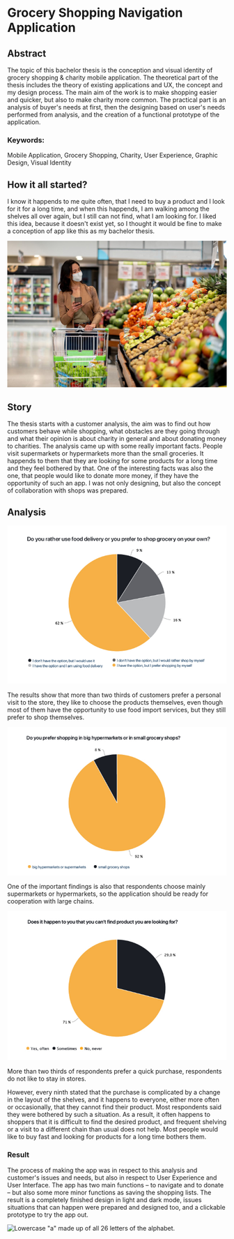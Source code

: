 <!-- Add an *optional* hero image to provide visual context. -->

# Grocery Shopping Navigation Application

## Abstract
The topic of this bachelor thesis is the conception and visual identity of grocery shopping & charity mobile application. The theoretical part of the thesis includes the theory of existing applications and UX, the concept and my design process. The main aim of the work is to make shopping easier and quicker, but also to make charity more common. The practical part is an analysis of buyer's needs at first, then the designing based on user's needs performed from analysis, and the creation of a functional prototype of the application. 

### Keywords: 
Mobile Application, Grocery Shopping, Charity, User Experience, Graphic Design, Visual Identity

## How it all started?
I know it happends to me quite often, that I need to buy a product and I look for it for a long time, and when this happends, I am walking among the shelves all over again, but I still can not find, what I am looking for. I liked this idea, because it doesn't exist yet, so I thought it would be fine to make a conception of app like this as my bachelor thesis.

![Woman standing in front of a shelf and holding a smartphone.](Shopping.jpg)

## Story
The thesis starts with a customer analysis, the aim was to find out how customers behave while shopping, what obstacles are they going through and what their opinion is about charity in general and about donating money to charities. The analysis came up with some really important facts. People visit supermarkets or hypermarkets more than the small groceries. It happends to them that they are looking for some products for a long time and they feel bothered by that. One of the interesting facts was also the one, that people would like to donate more money, if they have the opportunity of such an app. I was not only designing, but also the concept of collaboration with shops was prepared.

## Analysis
![Pie Chart.](Graph1.jpg)

The results show that more than two thirds of customers prefer a personal visit to the store, they like to choose the products themselves, even though most of them have the opportunity to use food import services, but they still prefer to shop themselves.

![Pie Chart.](Graph2.jpg)

One of the important findings is also that respondents choose mainly supermarkets or hypermarkets, so the application should be ready for cooperation with large chains.

![Pie Chart.](Graph3.jpg)

More than two thirds of respondents prefer a quick purchase, respondents do not like to stay in stores.

However, every ninth stated that the purchase is complicated by a change in the layout of the shelves, and it happens to everyone, either more often or occasionally, that they cannot find their product. Most respondents said they were bothered by such a situation. As a result, it often happens to shoppers that it is difficult to find the desired product, and frequent shelving or a visit to a different chain than usual does not help. Most people would like to buy fast and looking for products for a long time bothers them.

### Result
The process of making the app was in respect to this analysis and customer's issues and needs, but also in respect to User Experience and User Interface. The app has two main functions – to navigate and to donate – but also some more minor functions as saving the shopping lists. The result is a completely finished design in light and dark mode, issues situations that can happen were prepared and designed too, and a clickable prototype to try the app out.

![Lowercase "a" made up of all 26 letters of the alphabet.](letter-a-madamcova.png)
